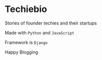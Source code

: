 # Techiebio
Stories of founder techies and their startups

Made with `Python` and `JavaScript`

Framework is `Django`

Happy Blogging

